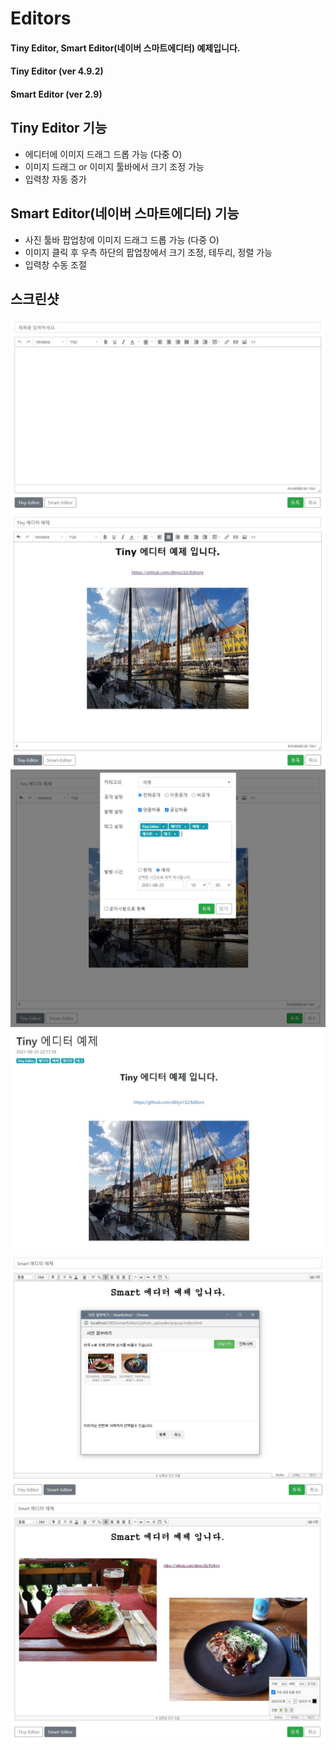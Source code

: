 # Editors

#### Tiny Editor, Smart Editor(네이버 스마트에디터) 예제입니다.
#### Tiny Editor (ver 4.9.2)
#### Smart Editor (ver 2.9)

## Tiny Editor 기능
- 에디터에 이미지 드래그 드롭 가능 (다중 O)
- 이미지 드래그 or 이미지 툴바에서 크기 조정 가능
- 입력창 자동 증가

## Smart Editor(네이버 스마트에디터) 기능
- 사진 툴바 팝업창에 이미지 드래그 드롭 가능 (다중 O)
- 이미지 클릭 후 우측 하단의 팝업창에서 크기 조정, 테두리, 정렬 가능
- 입력창 수동 조절

## 스크린샷
![tiny editor](./tiny_editor_1.JPG)
![tiny editor](./tiny_editor_2.JPG)
![editor write](./editor_write.JPG)
![editor view](./editor_view.JPG)
![smart editor](./smart_editor_1.JPG)
![smart editor](./smart_editor_2.JPG)
